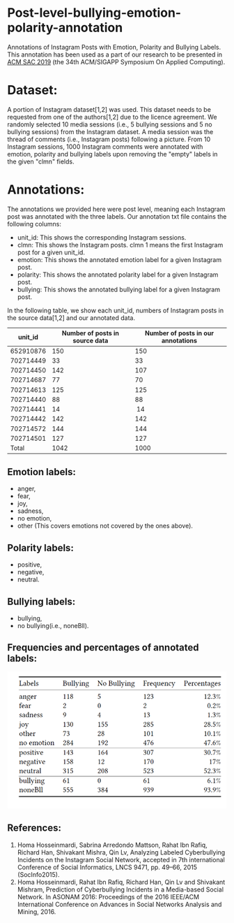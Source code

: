 # Post-level-bullying-emotion-polarity-annotation
Annotations of Instagram Posts with Emotion, Polarity and Bullying Labels. This annotation has been used as a part of our research to be presented in [ACM SAC 2019](https://www.sigapp.org/sac/sac2019/) (the 34th ACM/SIGAPP Symposium On Applied Computing).

# Dataset:
A portion of Instagram dataset[1,2] was used. This dataset needs to be requested from one of the authors[1,2] due to the licence agreement. We randomly selected 10 media sessions (i.e., 5 bullying sessions and 5 no bullying sessions) from the Instagram dataset. A media session was the thread of comments (i.e., Instagram posts) following a picture. From 10 Instagram sessions, 1000 Instagram comments were annotated with emotion, polarity and bullying labels upon removing the "empty" labels in the given "clmn" fields.

# Annotations:
The annotations we provided here were post level, meaning each Instagram post was annotated with the three labels. Our annotation txt file contains the following columns:
* unit_id:  This shows the corresponding Instagram sessions. 
* clmn:     This shows the Instagram posts. clmn 1 means the first Instagram post for a given unit_id.
* emotion:  This shows the annotated emotion label for a given Instagram post.
* polarity: This shows the annotated polarity label for a given Instagram post.
* bullying: This shows the annotated bullying label for a given Instagram post.

In the following table, we show each unit_id, numbers of Instagram posts in the source data[1,2] and our annotated data.

unit_id | Number of posts in source data| Number of posts in our annotations
------------ | ------------- | -------------
652910876 | 150 | 150
702714449 | 33 | 33
702714450 | 142 | 107
702714687 | 77  | 70
702714613 | 125 | 125
702714440 | 88 | 88
702714441 | 14 | 14
702714442 | 142 | 142
702714572 | 144 | 144
702714501 | 127 | 127
Total|1042 | 1000

## Emotion labels:
* anger, 
* fear, 
* joy, 
* sadness, 
* no emotion,
* other (This covers emotions not covered by the ones above).

## Polarity labels:
* positive, 
* negative, 
* neutral. 

## Bullying labels:
* bullying,
* no bullying(i.e., noneBll).

## Frequencies and percentages of annotated labels:
![Image of frequency and percentages of annotations](https://github.com/0707pinar/Post-level-bullying-emotion-polarity-annotation/blob/master/instagram_annotations_freq_percentages.png)
      
## References:
1. Homa Hosseinmardi, Sabrina Arredondo Mattson, Rahat Ibn Rafiq, Richard Han,
Shivakant Mishra, Qin Lv, Analyzing Labeled Cyberbullying Incidents on the
Instagram Social Network, accepted in 7th international Conference of Social
Informatics, LNCS 9471, pp. 49–66, 2015 (SocInfo2015).
2. Homa Hosseinmardi, Rahat Ibn Rafiq, Richard Han, Qin Lv and Shivakant Mishram,
Prediction of Cyberbullying Incidents in a Media-based Social Network.
In ASONAM 2016: Proceedings of the 2016 IEEE/ACM International Conference on
Advances in Social Networks Analysis and Mining, 2016.



